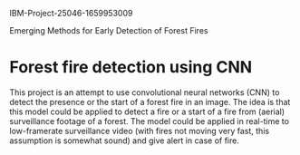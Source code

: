 IBM-Project-25046-1659953009 

Emerging Methods for Early Detection of Forest Fires

# Forest fire detection using CNN
This project is an attempt to use convolutional neural networks (CNN) to detect the presence or the start 
of a forest fire in an image. The idea is that this model could be applied to detect a fire or a start of 
a fire from (aerial) surveillance footage of a forest. The model could be applied in real-time to 
low-framerate surveillance video (with fires not moving very fast, this assumption is somewhat sound)
and give alert in case of fire. 

